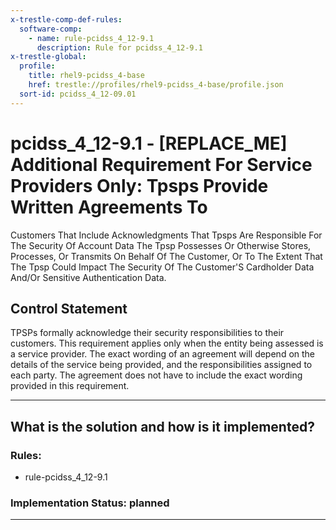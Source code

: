 ```yaml
---
x-trestle-comp-def-rules:
  software-comp:
    - name: rule-pcidss_4_12-9.1
      description: Rule for pcidss_4_12-9.1
x-trestle-global:
  profile:
    title: rhel9-pcidss_4-base
    href: trestle://profiles/rhel9-pcidss_4-base/profile.json
  sort-id: pcidss_4_12-09.01
---
```


# pcidss_4_12-9.1 - \[REPLACE_ME\] Additional Requirement For Service Providers Only: Tpsps Provide Written Agreements To
Customers That Include Acknowledgments That Tpsps Are Responsible For The Security Of
Account Data The Tpsp Possesses Or Otherwise Stores, Processes, Or Transmits On Behalf Of
The Customer, Or To The Extent That The Tpsp Could Impact The Security Of The Customer'S
Cardholder Data And/Or Sensitive Authentication Data.

## Control Statement

TPSPs formally acknowledge their security responsibilities to their customers. This
requirement applies only when the entity being assessed is a service provider. The exact
wording of an agreement will depend on the details of the service being provided, and the
responsibilities assigned to each party. The agreement does not have to include the exact
wording provided in this requirement.

______________________________________________________________________

## What is the solution and how is it implemented?

<!-- For implementation status enter one of: implemented, partial, planned, alternative, not-applicable -->

<!-- Note that the list of rules under ### Rules: is read-only and changes will not be captured after assembly to JSON -->

<!-- Add control implementation description here for control: pcidss_4_12-9.1 -->

### Rules:

  - rule-pcidss_4_12-9.1

### Implementation Status: planned

______________________________________________________________________
